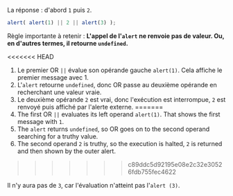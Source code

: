 La réponse : d'abord `1` puis `2`.

```js run
alert( alert(1) || 2 || alert(3) );
```

Règle importante à retenir : **L'appel de l'`alert` ne renvoie pas de valeur. Ou, en d'autres termes, il retourne `undefined`.**

<<<<<<< HEAD
1. Le premier OR `||` évalue son opérande gauche `alert(1)`. Cela affiche le premier message avec 1.
2. L'`alert` retourne `undefined`, donc OR passe au deuxième opérande en recherchant une valeur vraie.
3. Le deuxième opérande `2` est vrai, donc l'exécution est interrompue, `2` est renvoyé puis affiché par l'alerte externe.
=======
1. The first OR `||` evaluates its left operand `alert(1)`. That shows the first message with `1`.
2. The `alert` returns `undefined`, so OR goes on to the second operand searching for a truthy value.
3. The second operand `2` is truthy, so the execution is halted, `2` is returned and then shown by the outer alert.
>>>>>>> c89ddc5d92195e08e2c32e30526fdb755fec4622

Il n'y aura pas de `3`, car l'évaluation n'atteint pas l'`alert (3)`.
